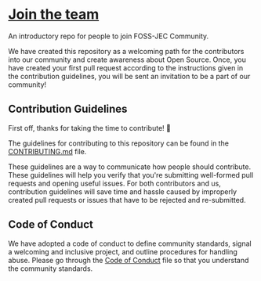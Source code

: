 # [Join the team](#join-us)

An introductory repo for people to join FOSS-JEC Community.

We have created this repository as a welcoming path for the contributors into our community and create awareness about Open Source. Once, you have created your first pull request according to the instructions given in the contribution guidelines, you will be sent an invitation to be a part of our community!

## Contribution Guidelines

First off, thanks for taking the time to contribute! :tada:

The guidelines for contributing to this repository can be found in the [CONTRIBUTING.md](https://github.com/FOSS-JEC/join-us/blob/main/CONTRIBUTING.md) file. 

These guidelines are a way to communicate how people should contribute. These guidelines will help you verify that you're submitting well-formed pull requests and opening useful issues. For both contributors and us, contribution guidelines will save time and hassle caused by improperly created pull requests or issues that have to be rejected and re-submitted.

## Code of Conduct

We have adopted a code of conduct to define community standards, signal a welcoming and inclusive project, and outline procedures for handling abuse. Please go through the [Code of Conduct](https://github.com/dscpccoe/FOSS-JEC/blob/main/CODE_OF_CONDUCT.md) file so that you understand the community standards. 
